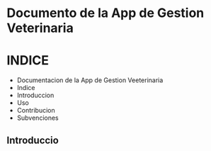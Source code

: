 # Documento de la App de Gestion Veterinaria

   # INDICE
- Documentacion de la App de Gestion Veeterinaria
- Indice
- Introduccion
- Uso
- Contribucion
- Subvenciones
## Introduccio
